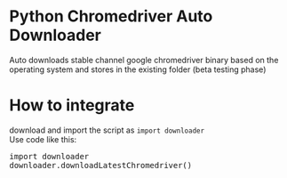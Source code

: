# Python Chromedriver Auto Downloader
Auto downloads stable channel google chromedriver binary based on the operating system and stores in the existing folder (beta testing phase)

# How to integrate
download and import the script as <code>import downloader</code><br>
Use code like this:
<pre>import downloader
downloader.downloadLatestChromedriver()</pre>
